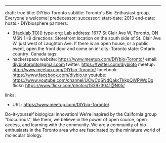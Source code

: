---
draft: true
title: DIYbio Toronto
subtitle: Toronto's Bio-Enthusiast group. Everyone's welcome!
predecessor:
successor:
start-date: 2013
end-date:
hosts:- DIYbiosphere
partners:
- [[Hacklab TO](https://hacklab.to/)]()
type-org: Lab
address: 1677 St Clair Ave W, Toronto, ON M6N 1H9
directions: Storefront location on the south side of St. Clair Ave W. just west of Laughton Ave. If there is an open house, or a public event, open the front door and come on in!
city: Toronto
state: Ontario
country: Canada
tags:
- hackerspace
website: https://www.meetup.com/DIYbio-Toronto/
email: diybiotoronto@gmail.com
twitter: https://twitter.com/diybioto
meetup: http://www.meetup.com/DIYbio-Toronto/
facebook: https://www.facebook.com/diybio.to
youtube: https://www.youtube.com/channel/UCwCqSNdQakcTkkpQWPiWgDg
flickr: https://www.flickr.com/photos/133973041@N05/

links:
- URL: https://www.meetup.com/DIYbio-Toronto/

Do-it-yourself biological innovation! We're inspired by the California group "biocurious", like them, we believe in the power of open source, open access, and learning with the community. We are a community of bio-enthusiasts in the Toronto area who are fascinated by the miniature world of molecular biology.
